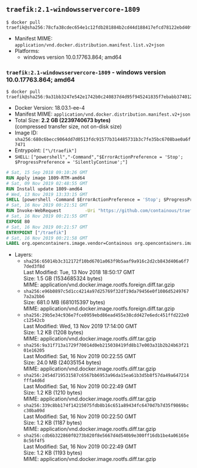 ## `traefik:2.1-windowsservercore-1809`

```console
$ docker pull traefik@sha256:78cfa38cdec654e1c12fdb281884b2cd44d188417efcd78122ebd40f0a5a3234
```

-	Manifest MIME: `application/vnd.docker.distribution.manifest.list.v2+json`
-	Platforms:
	-	windows version 10.0.17763.864; amd64

### `traefik:2.1-windowsservercore-1809` - windows version 10.0.17763.864; amd64

```console
$ docker pull traefik@sha256:9a31bb3247e542e1742b0c240837d4d95f945241835f7ebabb3740124c15fe0e
```

-	Docker Version: 18.03.1-ee-4
-	Manifest MIME: `application/vnd.docker.distribution.manifest.v2+json`
-	Total Size: **2.2 GB (2239740673 bytes)**  
	(compressed transfer size, not on-disk size)
-	Image ID: `sha256:680c6becc9064dd7d0513fdc91577b314485731b3c7fe35bc6708bae0a6f7471`
-	Entrypoint: `["\/traefik"]`
-	`SHELL`: `["powershell","-Command","$ErrorActionPreference = 'Stop'; $ProgressPreference = 'SilentlyContinue';"]`

```dockerfile
# Sat, 15 Sep 2018 09:10:26 GMT
RUN Apply image 1809-RTM-amd64
# Sat, 09 Nov 2019 02:48:55 GMT
RUN Install update 1809-amd64
# Wed, 13 Nov 2019 13:33:15 GMT
SHELL [powershell -Command $ErrorActionPreference = 'Stop'; $ProgressPreference = 'SilentlyContinue';]
# Sat, 16 Nov 2019 00:21:51 GMT
RUN Invoke-WebRequest         -Uri "https://github.com/containous/traefik/releases/download/v2.1.0-rc2/traefik_v2.1.0-rc2_windows_amd64.zip"         -OutFile "/traefik.zip";     Expand-Archive -Path "/traefik.zip" -DestinationPath "/" -Force;     Remove-Item "/traefik.zip" -Force
# Sat, 16 Nov 2019 00:21:55 GMT
EXPOSE 80
# Sat, 16 Nov 2019 00:21:57 GMT
ENTRYPOINT ["/traefik"]
# Sat, 16 Nov 2019 00:21:58 GMT
LABEL org.opencontainers.image.vendor=Containous org.opencontainers.image.url=https://traefik.io org.opencontainers.image.title=Traefik org.opencontainers.image.description=A modern reverse-proxy org.opencontainers.image.version=v2.1.0-rc2 org.opencontainers.image.documentation=https://docs.traefik.io
```

-	Layers:
	-	`sha256:65014b3c312172f10bd6701a063f9b5aaf9a916c2d2cb843d406a6f77ded3f8d`  
		Last Modified: Tue, 13 Nov 2018 18:50:17 GMT  
		Size: 1.5 GB (1534685324 bytes)  
		MIME: application/vnd.docker.image.rootfs.foreign.diff.tar.gzip
	-	`sha256:e96b0897c5d1cc4214a97d25769f32df19da79456e0f1086d52497677a2a2bb6`  
		Size: 681.0 MB (681015397 bytes)  
		MIME: application/vnd.docker.image.rootfs.foreign.diff.tar.gzip
	-	`sha256:29b5e34c936e7fce0959ebd86ead455e38cdd427e6edc451ffd222e0c12542cb`  
		Last Modified: Wed, 13 Nov 2019 17:14:00 GMT  
		Size: 1.2 KB (1208 bytes)  
		MIME: application/vnd.docker.image.rootfs.diff.tar.gzip
	-	`sha256:9a31f713a1729f70014d0eb215038419fd8b17e003a31b2b24b63f2101e16205`  
		Last Modified: Sat, 16 Nov 2019 00:22:55 GMT  
		Size: 24.0 MB (24035154 bytes)  
		MIME: application/vnd.docker.image.rootfs.diff.tar.gzip
	-	`sha256:2454d719531587c6567bb6953a96da15ea61b3d5b8f57da49a647214fffa4d6d`  
		Last Modified: Sat, 16 Nov 2019 00:22:49 GMT  
		Size: 1.2 KB (1210 bytes)  
		MIME: application/vnd.docker.image.rootfs.diff.tar.gzip
	-	`sha256:339c8bb174f14215075fdb8b16c651a89434fc6470d7b7d35f9869bcc30ba09d`  
		Last Modified: Sat, 16 Nov 2019 00:22:50 GMT  
		Size: 1.2 KB (1187 bytes)  
		MIME: application/vnd.docker.image.rootfs.diff.tar.gzip
	-	`sha256:cdb6b322860f0273b820f8e5667d4d540b9e300ff16db1be4a06165e8c56f4f5`  
		Last Modified: Sat, 16 Nov 2019 00:22:49 GMT  
		Size: 1.2 KB (1193 bytes)  
		MIME: application/vnd.docker.image.rootfs.diff.tar.gzip
